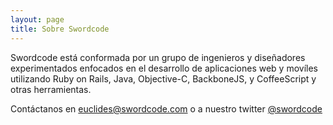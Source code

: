 ```yaml
---
layout: page
title: Sobre Swordcode
---
```


Swordcode está conformada por un grupo de ingenieros y diseñadores experimentados enfocados en el desarrollo de aplicaciones web y movíles utilizando Ruby on Rails, Java, Objective-C, BackboneJS, y CoffeeScript y otras herramientas.

Contáctanos en <a href='mailto:euclides@swordcode.com'>euclides@swordcode.com</a> o a nuestro twitter <a href='https://twitter/swordcode'>@swordcode</a>

